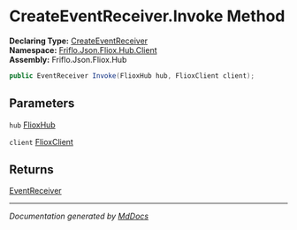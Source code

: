 ﻿<!--  
  <auto-generated>   
    The contents of this file were generated by a tool.  
    Changes to this file may be list if the file is regenerated  
  </auto-generated>   
-->

# CreateEventReceiver.Invoke Method

**Declaring Type:** [CreateEventReceiver](../index.md)  
**Namespace:** [Friflo.Json.Fliox.Hub.Client](../../index.md)  
**Assembly:** Friflo.Json.Fliox.Hub

```csharp
public EventReceiver Invoke(FlioxHub hub, FlioxClient client);
```

## Parameters

`hub`  [FlioxHub](../../../Host/FlioxHub/index.md)

`client`  [FlioxClient](../../FlioxClient/index.md)

## Returns

[EventReceiver](../../../Host/Event/EventReceiver/index.md)

___

*Documentation generated by [MdDocs](https://github.com/ap0llo/mddocs)*
